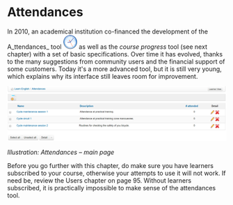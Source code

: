 # Attendances

In 2010, an academical institution co-financed the development of the A_ttendances_ tool ![](../../.gitbook/assets/graphics240.png) as well as the _course progress_ tool \(see next chapter\) with a set of basic specifications. Over time it has evolved, thanks to the many suggestions from community users and the financial support of some customers. Today it's a more advanced tool, but it is still very young, which explains why its interface still leaves room for improvement.

![](../../.gitbook/assets/graphics248.png)

_Illustration: Attendances – main page_

Before you go further with this chapter, do make sure you have learners subscribed to your course, otherwise your attempts to use it will not work. If need be, review the Users chapter on page 95. Without learners subscribed, it is practically impossible to make sense of the attendances tool.


